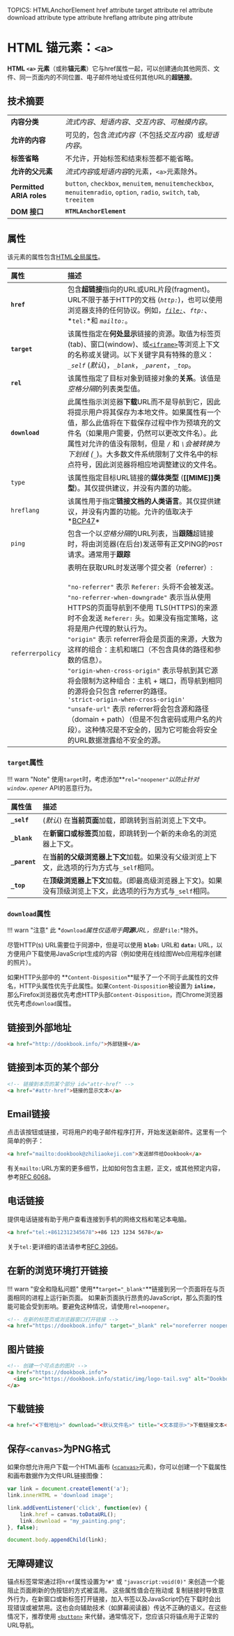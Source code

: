 TOPICS: <a>
        HTMLAnchorElement
        <a> href attribute
        <a> target attribute
        <a> rel attribute
        <a> download attribute
        <a> type attribute
        <a> hreflang attribute
        <a> ping attribute

# HTML 锚元素：`<a>`

**HTML `<a>` 元素**（或称**锚元素**）它与href属性一起，可以创建通向其他网页、文件、同一页面内的不同位置、电子邮件地址或任何其他URL的**超链接**。

## 技术摘要

|  |  |
| :-- | :-- |
| **内容分类** | *流式内容*、*短语内容*、*交互内容*、*可触摸内容*。|
| **允许的内容** | 可见的，包含*流式内容*（不包括*交互内容*）或*短语内容*。|
| **标签省略** | 不允许，开始标签和结束标签都不能省略。|
| **允许的父元素** | *流式内容*或*短语内容*的元素，`<a>`元素除外。|
| **Permitted ARIA roles** | `button`, `checkbox`, `menuitem`, `menuitemcheckbox`, `menuitemradio`, `option`, `radio`, `switch`, `tab`, `treeitem` |
| **DOM 接口** | **`HTMLAnchorElement`** |

## 属性

该元素的属性包含[HTML全局属性](/zh-hans/webfrontend/HTML_Global_attributes)。

| 属性 | 描述 |
| :-- | :-- |
| **`href`** | 包含**超链接**指向的URL或URL片段(fragment)。URL不限于基于HTTP的文档 (*`http:`*)，也可以使用浏览器支持的任何协议。例如，*[`file:`](https://en.wikipedia.org/wiki/File_URI_scheme)*、*`ftp:`*、*`tel:`*和 *`mailto:`*。|
| **`target`** | 该属性指定在**何处显示**链接的资源。取值为标签页(tab)、窗口(window)、或[`<iframe>`](/en/webfrontend/<iframe>)等浏览上下文的名称或关键词。以下关键字具有特殊的意义：*`_self`* (*默认*)，*`_blank`*，*`_parent`*，*`_top`*。 |
| **`rel`** | 该属性指定了目标对象到链接对象的**关系**。该值是*空格分隔*的列表类型值。 |
| **`download`** | 此属性指示浏览器**下载**URL而不是导航到它，因此将提示用户将其保存为本地文件。如果属性有一个值，那么此值将在下载保存过程中作为预填充的文件名（如果用户需要，仍然可以更改文件名）。此属性对允许的值没有限制，但是 *`/`* 和 *`\`*会被转换为 *下划线* (*`_`*)。大多数文件系统限制了文件名中的标点符号，因此浏览器将相应地调整建议的文件名。 |
| `type` | 该属性指定目标URL链接的**媒体类型** (**[[MIME]]类型**)。其仅提供建议，并没有内置的功能。|
| `hreflang` | 该属性用于指定**链接文档的人类语言**。其仅提供建议，并没有内置的功能。允许的值取决于*[BCP47](http://www.ietf.org/rfc/bcp/bcp47.txt)* |
| `ping` | 包含一个以*空格分隔*的URL列表，当**跟随**超链接时，将由浏览器(在后台)发送带有正文PING的`POST`请求。通常用于**跟踪** |
| `referrerpolicy` | 表明在获取URL时发送哪个提交者（referrer）:<br><br>`"no-referrer"` 表示 `Referer:` 头将不会被发送。<br>`"no-referrer-when-downgrade"` 表示当从使用HTTPS的页面导航到不使用 TLS(HTTPS)的来源 时不会发送 `Referer:` 头。如果没有指定策略，这将是用户代理的默认行为。<br>`"origin"` 表示 referrer将会是页面的来源，大致为这样的组合：主机和端口（不包含具体的路径和参数的信息）。<br>`"origin-when-cross-origin"` 表示导航到其它源将会限制为这种组合：主机 + 端口，而导航到相同的源将会只包含 referrer的路径。<br>`'strict-origin-when-cross-origin'`<br>`"unsafe-url"` 表示 referrer将会包含源和路径（domain + path）（但是不包含密码或用户名的片段）。这种情况是不安全的，因为它可能会将安全的URL数据泄露给不安全的源。 |

### `target`属性

!!! warn "Note"
    使用`target`时，考虑添加**`rel="noopener"`**以防止针对*`window.opener`* API的恶意行为。

| 属性值 | 描述 |
| :-- | :-- |
| **`_self`** | (*默认*) 在**当前页面**加载，即跳转到当前浏览上下文中。|
| **`_blank`** | 在**新窗口或标签页**加载，即跳转到一个新的未命名的浏览器上下文。|
| **`_parent`** | 在**当前的父级浏览器上下文**加载。如果没有父级浏览上下文，此选项的行为方式与`_self`相同。|
| **`_top`** | 在**顶级浏览器上下文**加载。(即最高级浏览器上下文)。如果没有顶级浏览上下文，此选项的行为方式与`_self`相同。|

### `download`属性

!!! warn "注意"
    此 *`download`*属性仅适用于**同源**URL，但是*`file:`*除外。

尽管HTTP(s) URL需要位于同源中，但是可以使用 **`blob:`** URL和 **`data:`** URL，以方便用户下载使用JavaScript生成的内容（例如使用在线绘图Web应用程序创建的照片）。

如果HTTP头部中的 **`Content-Disposition`**赋予了一个不同于此属性的文件名，HTTP头属性优先于此属性。如果`Content-Disposition`被设置为 **`inline`**，
那么Firefox浏览器优先考虑HTTP头部`Content-Disposition`，而Chrome浏览器优先考虑`download`属性。

## 链接到外部地址

```html
<a href="http://dookbook.info/">外部链接</a>
```

## 链接到本页的某个部分

```html
<!-- 链接到本页的某个部分 id="attr-href" -->
<a href="#attr-href">链接的显示文本</a>
```

## Email链接

点击该按钮或链接，可将用户的电子邮件程序打开，开始发送新邮件。这里有一个简单的例子：

```html
<a href="mailto:dookbook@zhiliaokeji.com">发送邮件给Dookbook</a>
```

有关`mailto:`URL方案的更多细节，比如如何包含主题，正文，或其他预定内容，参考[RFC 6068](https://tools.ietf.org/html/rfc6068)。

## 电话链接

提供电话链接有助于用户查看连接到手机的网络文档和笔记本电脑。

```html
<a href="tel:+8612312345678">+86 123 1234 5678</a>
```

关于`tel:`更详细的语法请参考[RFC 3966](https://tools.ietf.org/html/rfc3966)。

## 在新的浏览环境打开链接

!!! warn "安全和隐私问题"
    使用**`target="_blank"`**链接到另一个页面将在与页面相同的进程上运行新页面。
    如果新页面执行昂贵的JavaScript，那么页面的性能可能会受到影响。要避免这种情况，请使用`rel=noopener`。

```html
<!-- 在新的标签页或浏览器窗口打开链接 -->
<a href="https://dookbook.info/" target="_blank" rel="noreferrer noopener">External Link</a>
```

## 图片链接

```html
<!-- 创建一个可点击的图片 -->
<a href="https://dookbook.info">
  <img src="https://dookbook.info/static/img/logo-tail.svg" alt="Dookbook logo" />
</a>
```

## 下载链接

```html
<a href="<下载地址>" download="<默认文件名>" title="<文本提示>">下载链接文本</a>
```

## 保存`<canvas>`为PNG格式

如果你想允许用户下载一个HTML画布 ([`<canvas>`](/zh-hans/webfrontend/<canvas>)元素)，你可以创建一个下载属性和画布数据作为文件URL链接图像：

```javascript
var link = document.createElement('a');
link.innerHTML = 'download image';

link.addEventListener('click', function(ev) {
    link.href = canvas.toDataURL();
    link.download = "my_painting.png";
}, false);

document.body.appendChild(link);
```

## 无障碍建议

锚点标签常常通过将`href`属性设置为`"#"` 或 `"javascript:void(0)"` 来创造一个能阻止页面刷新的伪按钮的方式被滥用。 这些属性值会在拖动或
复制链接时导致意外行为，在新窗口或新标签打开链接，加入书签以及JavaScript仍在下载时会出现错误或被禁用。这也会向辅助技术（如屏幕阅读器）传达不正确的语义。在这些情况下，推荐使用
[`<button>`](/zh-hans/webfrontend/<button>) 来代替。通常情况下，您应该只将锚点用于正常的URL导航。
